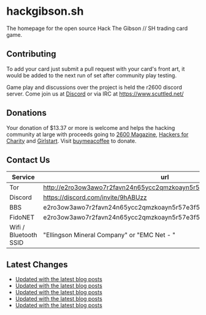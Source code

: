 # hackgibson.sh
The homepage for the open source Hack The Gibson // SH trading card game.


## Contributing

To add your card just submit a pull request with your card's front art, it would be added to the next run of set after community play testing.

Game play and discussions over the project is held the r2600 discord server. Come join us at [Discord](https://discord.com/invite/9hABUzz) or via IRC at https://www.scuttled.net/


## Donations

Your donation of $13.37 or more is welcome and helps the hacking community at large with proceeds going to [2600 Magazine](https://2600.com/), [Hackers for Charity](https://hackersforcharity.org) and [Girlstart](https://girlstart.org).  Visit [buymeacoffee](https://www.buymeacoffee.com/hackgibson.sh) to donate.


## Contact Us

Service | url
-|-
Tor | http://e2ro3ow3awo7r2favn24n65ycc2qmzkoayn5r57e3f56nvjwdcgg32ad.onion
Discord | https://discord.com/invite/9hABUzz
BBS | e2ro3ow3awo7r2favn24n65ycc2qmzkoayn5r57e3f56nvjwdcgg32ad.onion:23
FidoNET | e2ro3ow3awo7r2favn24n65ycc2qmzkoayn5r57e3f56nvjwdcgg32ad.onion:24554
Wifi / Bluetooth SSID | "Ellingson Mineral Company" or "EMC Net - <fidonet address>"

## Latest Changes
<!-- BLOG-POST-LIST:START -->
- [Updated with the latest blog posts](https://github.com/DFW2600/hackgibson.sh/commit/cbef7fe2d6eee36d02eccd39dbdc298407c6a928)
- [Updated with the latest blog posts](https://github.com/DFW2600/hackgibson.sh/commit/40a86e7b164a8a78637e4b421c8d7adfaf3277d7)
- [Updated with the latest blog posts](https://github.com/DFW2600/hackgibson.sh/commit/d29f9868cbaa2b4c4380c68ca2b1d02141ef4395)
- [Updated with the latest blog posts](https://github.com/DFW2600/hackgibson.sh/commit/a15517656ac3de112b357f3a35c22319d24158f4)
- [Updated with the latest blog posts](https://github.com/DFW2600/hackgibson.sh/commit/4b1294204c48aba3a1eba4c017075c9e7277cbfa)
<!-- BLOG-POST-LIST:END -->
